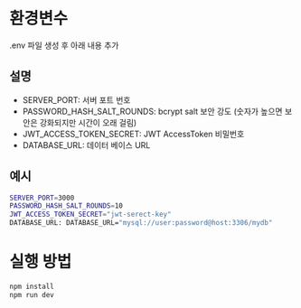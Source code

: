 # 환경변수

.env 파일 생성 후 아래 내용 추가

## 설명

- SERVER_PORT: 서버 포트 번호
- PASSWORD_HASH_SALT_ROUNDS: bcrypt salt 보안 강도 (숫자가 높으면 보안은 강화되지만 시간이 오래 걸림)
- JWT_ACCESS_TOKEN_SECRET: JWT AccessToken 비밀번호
- DATABASE_URL: 데이터 베이스 URL

## 예시

```bash
SERVER_PORT=3000
PASSWORD_HASH_SALT_ROUNDS=10
JWT_ACCESS_TOKEN_SECRET="jwt-serect-key"
DATABASE_URL: DATABASE_URL="mysql://user:password@host:3306/mydb"
```

# 실행 방법

```bash
npm install
npm run dev
```
